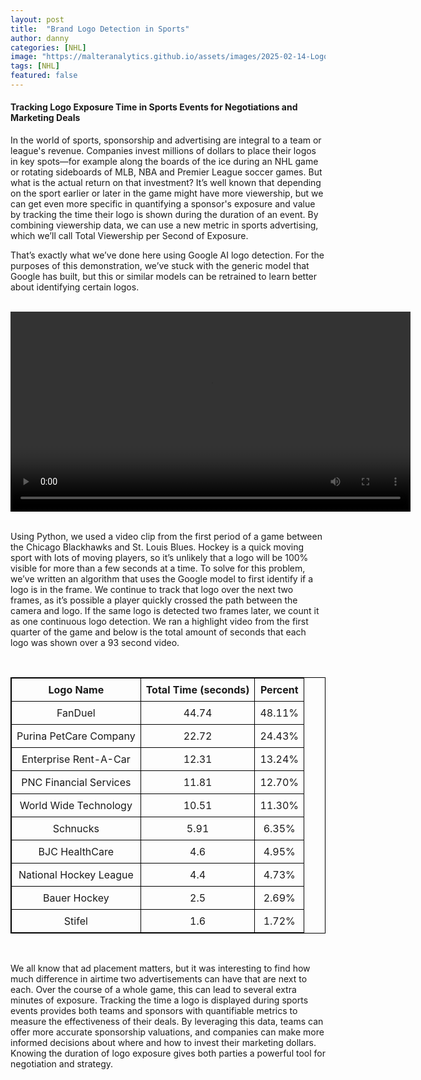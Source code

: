 ```yaml
---
layout: post
title:  "Brand Logo Detection in Sports"
author: danny
categories: [NHL]
image: "https://malteranalytics.github.io/assets/images/2025-02-14-Logo_Detection/logo-screenshot.png"
tags: [NHL]
featured: false
---
```


#### Tracking Logo Exposure Time in Sports Events for Negotiations and Marketing Deals


In the world of sports, sponsorship and advertising are integral to a team or league's revenue. Companies invest millions of dollars to place their logos in key spots—for example along the boards of the ice during an NHL game or rotating sideboards of MLB, NBA and Premier League soccer games. But what is the actual return on that investment? It’s well known that depending on the sport earlier or later in the game might have more viewership, but we can get even more specific in quantifying a sponsor's exposure and value by tracking the time their logo is shown during the duration of an event. By combining viewership data, we can use a new metric in sports advertising, which we’ll call Total Viewership per Second of Exposure.

That’s exactly what we’ve done here using Google AI logo detection. For the purposes of this demonstration, we’ve stuck with the generic model that Google has built, but this or similar models can be retrained to learn better about identifying certain logos. 

<br>

<div style="text-align: center;">
  <video width="640" controls>
    <source src="/assets/images/2025-02-14-Logo_Detection/output_labels.mp4">
  </video>
</div>

<br>

Using Python, we used a video clip from the first period of a game between the Chicago Blackhawks and St. Louis Blues. Hockey is a quick moving sport with lots of moving players, so it’s unlikely that a logo will be 100% visible for more than a few seconds at a time. To solve for this problem, we’ve written an algorithm that uses the Google model to first identify if a logo is in the frame. We continue to track that logo over the next two frames, as it’s possible a player quickly crossed the path between the camera and logo. If the same logo is detected two frames later, we count it as one continuous logo detection. We ran a highlight video from the first quarter of the game and below is the total amount of seconds that each logo was shown over a 93 second video. 

<br>

<table style="width:100%; border: 1px solid black; border-collapse: collapse;">
  <thead>
    <tr>
      <th style="border: 1px solid black; text-align: center; padding: 8px; font-weight: bold;">Logo Name</th>
      <th style="border: 1px solid black; text-align: center; padding: 8px; font-weight: bold;">Total Time (seconds)</th>
      <th style="border: 1px solid black; text-align: center; padding: 8px; font-weight: bold;">Percent</th>
    </tr>
  </thead>
  <tbody>
    <tr>
      <td style="border: 1px solid black; text-align: center; padding: 8px;">FanDuel</td>
      <td style="border: 1px solid black; text-align: center; padding: 8px;">44.74</td>
      <td style="border: 1px solid black; text-align: center; padding: 8px;">48.11%</td>
    </tr>
    <tr>
      <td style="border: 1px solid black; text-align: center; padding: 8px;">Purina PetCare Company</td>
      <td style="border: 1px solid black; text-align: center; padding: 8px;">22.72</td>
      <td style="border: 1px solid black; text-align: center; padding: 8px;">24.43%</td>
    </tr>
    <tr>
      <td style="border: 1px solid black; text-align: center; padding: 8px;">Enterprise Rent-A-Car</td>
      <td style="border: 1px solid black; text-align: center; padding: 8px;">12.31</td>
      <td style="border: 1px solid black; text-align: center; padding: 8px;">13.24%</td>
    </tr>
    <tr>
      <td style="border: 1px solid black; text-align: center; padding: 8px;">PNC Financial Services</td>
      <td style="border: 1px solid black; text-align: center; padding: 8px;">11.81</td>
      <td style="border: 1px solid black; text-align: center; padding: 8px;">12.70%</td>
    </tr>
    <tr>
      <td style="border: 1px solid black; text-align: center; padding: 8px;">World Wide Technology</td>
      <td style="border: 1px solid black; text-align: center; padding: 8px;">10.51</td>
      <td style="border: 1px solid black; text-align: center; padding: 8px;">11.30%</td>
    </tr>
    <tr>
      <td style="border: 1px solid black; text-align: center; padding: 8px;">Schnucks</td>
      <td style="border: 1px solid black; text-align: center; padding: 8px;">5.91</td>
      <td style="border: 1px solid black; text-align: center; padding: 8px;">6.35%</td>
    </tr>
    <tr>
      <td style="border: 1px solid black; text-align: center; padding: 8px;">BJC HealthCare</td>
      <td style="border: 1px solid black; text-align: center; padding: 8px;">4.6</td>
      <td style="border: 1px solid black; text-align: center; padding: 8px;">4.95%</td>
    </tr>
    <tr>
      <td style="border: 1px solid black; text-align: center; padding: 8px;">National Hockey League</td>
      <td style="border: 1px solid black; text-align: center; padding: 8px;">4.4</td>
      <td style="border: 1px solid black; text-align: center; padding: 8px;">4.73%</td>
    </tr>
    <tr>
      <td style="border: 1px solid black; text-align: center; padding: 8px;">Bauer Hockey</td>
      <td style="border: 1px solid black; text-align: center; padding: 8px;">2.5</td>
      <td style="border: 1px solid black; text-align: center; padding: 8px;">2.69%</td>
    </tr>
    <tr>
      <td style="border: 1px solid black; text-align: center; padding: 8px;">Stifel</td>
      <td style="border: 1px solid black; text-align: center; padding: 8px;">1.6</td>
      <td style="border: 1px solid black; text-align: center; padding: 8px;">1.72%</td>
    </tr>
  </tbody>
</table>


<br>

We all know that ad placement matters, but it was interesting to find how much difference in airtime two advertisements can have that are next to each. Over the course of a whole game, this can lead to several extra minutes of exposure. Tracking the time a logo is displayed during sports events provides both teams and sponsors with quantifiable metrics to measure the effectiveness of their deals. By leveraging this data, teams can offer more accurate sponsorship valuations, and companies can make more informed decisions about where and how to invest their marketing dollars. Knowing the duration of logo exposure gives both parties a powerful tool for negotiation and strategy.